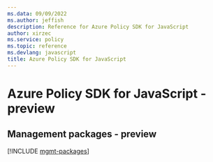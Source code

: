```yaml
---
ms.data: 09/09/2022
ms.author: jeffish
description: Reference for Azure Policy SDK for JavaScript
author: xirzec
ms.service: policy
ms.topic: reference
ms.devlang: javascript
title: Azure Policy SDK for JavaScript
---
```

# Azure Policy SDK for JavaScript - preview

## Management packages - preview
[!INCLUDE [mgmt-packages](policy-mgmt-index.md)]